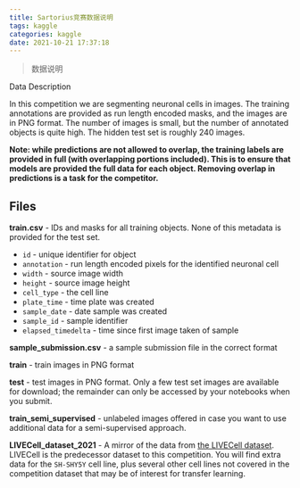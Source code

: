 ```yaml
---
title: Sartorius竞赛数据说明
tags: kaggle
categories: kaggle
date: 2021-10-21 17:37:18
---
```


> 数据说明

Data Description

In this competition we are segmenting neuronal cells in images. The training annotations are provided as run length encoded masks, and the images are in PNG format. The number of images is small, but the number of annotated objects is quite high. The hidden test set is roughly 240 images.

**Note: while predictions are not allowed to overlap, the training labels are provided in full (with overlapping portions included). This is to ensure that models are provided the full data for each object. Removing overlap in predictions is a task for the competitor.**

## Files

**train.csv** - IDs and masks for all training objects. None of this metadata is provided for the test set.

- `id` - unique identifier for object
- `annotation` - run length encoded pixels for the identified neuronal cell
- `width` - source image width
- `height` - source image height
- `cell_type` - the cell line
- `plate_time` - time plate was created
- `sample_date` - date sample was created
- `sample_id` - sample identifier
- `elapsed_timedelta` - time since first image taken of sample

**sample_submission.csv** - a sample submission file in the correct format

**train** - train images in PNG format

**test** - test images in PNG format. Only a few test set images are available for download; the remainder can only be accessed by your notebooks when you submit.

**train_semi_supervised** - unlabeled images offered in case you want to use additional data for a semi-supervised approach.

**LIVECell_dataset_2021** - A mirror of the data from [the LIVECell dataset](https://github.com/sartorius-research/LIVECell). LIVECell is the predecessor dataset to this competition. You will find extra data for the `SH-SHY5Y` cell line, plus several other cell lines not covered in the competition dataset that may be of interest for transfer learning.

